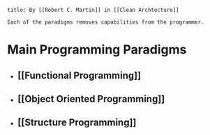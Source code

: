 ```ad-note
title: By [[Robert C. Martin]] in [[Clean Archtecture]]

Each of the paradigms removes capabilities from the programmer.

```



# Main Programming Paradigms

- ## [[Functional Programming]]
- ## [[Object Oriented Programming]]
- ## [[Structure Programming]]